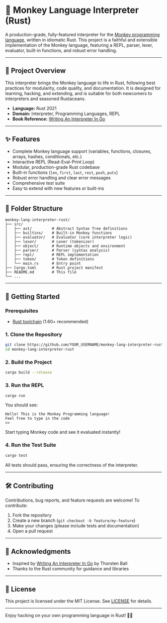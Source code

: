 # 🐒 Monkey Language Interpreter (Rust)

A production-grade, fully-featured interpreter for the [Monkey programming language](https://interpreterbook.com/), written in idiomatic Rust. This project is a faithful and extensible implementation of the Monkey language, featuring a REPL, parser, lexer, evaluator, built-in functions, and robust error handling.

---

## 🚀 Project Overview

This interpreter brings the Monkey language to life in Rust, following best practices for modularity, code quality, and documentation. It is designed for learning, hacking, and extending, and is suitable for both newcomers to interpreters and seasoned Rustaceans.

- **Language:** Rust 2021
- **Domain:** Interpreter, Programming Languages, REPL
- **Book Reference:** [Writing An Interpreter In Go](https://interpreterbook.com/)

---

## ✨ Features

- Complete Monkey language support (variables, functions, closures, arrays, hashes, conditionals, etc.)
- Interactive REPL (Read-Eval-Print Loop)
- Modular, production-grade Rust codebase
- Built-in functions (`len`, `first`, `last`, `rest`, `push`, `puts`)
- Robust error handling and clear error messages
- Comprehensive test suite
- Easy to extend with new features or built-ins

---

## 📂 Folder Structure

```
monkey-lang-interpreter-rust/
├── src/
│   ├── ast/         # Abstract Syntax Tree definitions
│   ├── builtins/    # Built-in Monkey functions
│   ├── evaluator/   # Evaluator (core interpreter logic)
│   ├── lexer/       # Lexer (tokenizer)
│   ├── object/      # Runtime objects and environment
│   ├── parser/      # Parser (syntax analysis)
│   ├── repl/        # REPL implementation
│   ├── token/       # Token definitions
│   └── main.rs      # Entry point
├── Cargo.toml       # Rust project manifest
├── README.md        # This file
└── ...
```

---

## 🏁 Getting Started

### Prerequisites
- [Rust toolchain](https://www.rust-lang.org/tools/install) (1.60+ recommended)

### 1. Clone the Repository
```sh
git clone https://github.com/YOUR_USERNAME/monkey-lang-interpreter-rust.git
cd monkey-lang-interpreter-rust
```

### 2. Build the Project
```sh
cargo build --release
```

### 3. Run the REPL
```sh
cargo run
```

You should see:
```
Hello! This is the Monkey Programming language!
Feel free to type in the code
>> 
```
Start typing Monkey code and see it evaluated instantly!

### 4. Run the Test Suite
```sh
cargo test
```
All tests should pass, ensuring the correctness of the interpreter.

---

## 🛠️ Contributing

Contributions, bug reports, and feature requests are welcome! To contribute:
1. Fork the repository
2. Create a new branch (`git checkout -b feature/my-feature`)
3. Make your changes (please include tests and documentation)
4. Open a pull request

---

## 🙏 Acknowledgments

- Inspired by [Writing An Interpreter In Go](https://interpreterbook.com/) by Thorsten Ball
- Thanks to the Rust community for guidance and libraries

---

## 📣 License

This project is licensed under the MIT License. See [LICENSE](LICENSE) for details.

---

Enjoy hacking on your own programming language in Rust! 🦀🐒